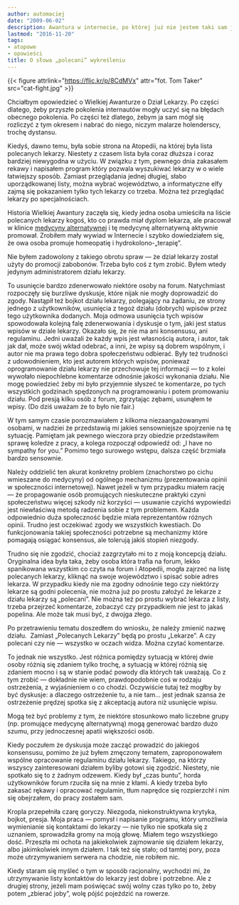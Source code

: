 ```yaml
---
author: automaciej
date: "2009-06-02"
description: Awantura w internecie, po której już nie jestem taki sam jak kiedyś.
lastmod: "2016-11-20"
tags:
- atopowe
- opowieści
title: O słowa „polecani” wykreśleniu
---
```


{{< figure attrlink="https://flic.kr/p/8CdMVx" attr="fot. Tom Taker" src="cat-fight.jpg" >}}

Chciałbym opowiedzieć o Wielkiej Awanturze o Dział Lekarzy. Po części dlatego,
żeby przyszłe pokolenia internautów mogły uczyć się na błędach obecnego
pokolenia. Po części też dlatego, żebym ja sam mógł się rozliczyć z tym okresem
i nabrać do niego, niczym malarze holenderscy, trochę dystansu.

<!--more-->

Kiedyś, dawno temu, była sobie strona na Atopedii, na której była lista
polecanych lekarzy. Niestety z czasem lista była coraz dłuższa i coraz bardziej
niewygodna w użyciu. W związku z tym, pewnego dnia zakasałem rekawy i napisałem
program który pozwala wyszukiwać lekarzy w o wiele łatwiejszy sposób. Zamiast
przeglądania jednej długiej, słabo uporządkowanej listy, można wybrać
województwo, a informatyczne elfy zajmą się pokazaniem tylko tych lekarzy co
trzeba. Można też przeglądać lekarzy po specjalnościach.

Historia Wielkiej Awantury zaczęła się, kiedy jedna osoba umieściła na liście
polecanych lekarzy kogoś, kto co prawda miał dyplom lekarza, ale pracował w
klinice [medycyny alternatywnej][2] i tę medycynę alternatywną aktywnie
promował. Zrobiłem mały wywiad w Internecie i szybko dowiedziałem się, że owa
osoba promuje homeopatię i hydrokolono-„terapię”.

Nie byłem zadowolony z takiego obrotu spraw &mdash; że dział lekarzy został
użyty do promocji zabobonów. Trzeba było coś z tym zrobić. Byłem wtedy jedynym
administratorem działu lekarzy.

To usunięcie bardzo zdenerwowało niektóre osoby na forum. Natychmiast rozpoczęły
się burzliwe dyskusje, które nijak nie mogły doprowadzić do zgody. Nastąpił też
bojkot działu lekarzy, polegający na żądaniu, ze strony jednego z użytkowników,
usunięcia z tegoż działu (dobrych) wpisów przez tego użytkownika dodanych. Moja
odmowa usunięcia tych wpisów spowodowała kolejną falę zdenerwowania i dyskusje o
tym, jaki jest status wpisów w dziale lekarzy. Okazało się, że nie ma ani
konsensusu, ani regulaminu. Jedni uważali że każdy wpis jest własnością autora,
i autor, tak jak dał, może swój wkład odebrać, a inni, że wpisy są dobrem
wspólnym, i autor nie ma prawa tego dobra społeczeństwu odbierać. Były też
trudności z udowodnieniem, kto jest autorem których wpisów, ponieważ
oprogramowanie działu lekarzy nie przechowuje tej informacji &mdash; to z kolei
wywołało niepochlebne komentarze odnośnie jakości wykonania działu. Nie mogę
powiedzieć żeby mi było przyjemnie słyszeć te komentarze, po tych wszystkich
godzinach spędzonych na programowaniu i potem promowaniu działu. Pod presją
kilku osób z forum, zgrzytając zębami, usunąłem te wpisy. (Do dziś uważam że to
było nie fair.)

W tym samym czasie porozmawiałem z kilkoma niezaangażowanymi osobami, w nadziei
że przedstawią mi jakieś sensowniejsze spojrzenie na tę sytuację. Pamiętam jak
pewnego wieczora przy obiedzie przedstawiłem sprawę koledze z pracy, a kolega
rozpoczął odpowiedź od: „I have no sympathy for you.” Pomimo tego surowego
wstępu, dalsza część brzmiała bardzo sensownie.

Należy oddzielić ten akurat konkretny problem (znachorstwo po cichu wmieszane do
medycyny) od ogólnego mechanizmu (prezentowania opinii w społeczności
internetowej). Nawet jeżeli w tym przypadku miałem rację — że propagowanie osób
promujących nieskuteczne praktyki czyni społeczeństwu więcej szkody niż korzyści
— usuwanie czyichś wypowiedzi jest niewłaściwą metodą radzenia sobie z tym
problemem. Każda odpowiednio duża społeczność będzie miała reprezentantów
różnych opinii. Trudno jest oczekiwać zgody we wszystkich kwestiach. Do
funkcjonowania takiej społeczności potrzebne są mechanizmy które pomagają
osiągać konsensus, ale tolerują jakiś stopień niezgody.

Trudno się nie zgodzić, chociaż zazgrzytało mi to z moją koncepcją działu. 
Oryginalna idea była taka, żeby osoba która trafia na forum, lekko spanikowana
wszystkim co czyta na forum i Atopedii, mogła zajrzeć na listę polecanych
lekarzy, kliknąć na swoje województwo i spisać sobie adres lekarza. W przypadku
kiedy nie ma zgodny odnośnie tego czy niektórzy lekarze są godni polecenia, nie
można już po prostu założyć że lekarze z działu lekarzy są „polecani”. Nie można
też po prostu wybrać lekarza z listy, trzeba przejrzeć komentarze, zobaczyć czy
przypadkiem nie jest to jakaś popelina. Ale może tak musi być, z dwojga złego.

Po przetrawieniu tematu doszedłem do wniosku, że należy zmienić nazwę działu. 
Zamiast „Polecanych Lekarzy” będą po prostu „Lekarze”. A czy polecani czy nie —
wszystko w oczach widza. Można czytać komentarze.

To jednak nie wszystko. Jest różnica pomiędzy sytuacją w której dwie osoby
różnią się zdaniem tylko trochę, a sytuacją w której różnią się zdaniem mocno i
są w stanie podać powody dla których tak uważają. Co z tym zrobić — dokładnie
nie wiem, prawdopodobnie coś w rodzaju ostrzeżenia, z wyjaśnieniem o co chodzi.
Oczywiście tutaj też mogłby by być dyskusje: a dlaczego ostrzeżenie tu, a nie
tam&#8230; jest jednak szansa że ostrzeżenie prędzej spotka się z akceptacją
autora niż usunięcie wpisu.

Mogą też być problemy z tym, że niektóre stosunkowo mało liczebne grupy (np.
promujące medycynę alternatywną) mogą generować bardzo dużo szumu, przy
jednoczesnej apatii większości osób.

Kiedy poczułem że dyskusja może zacząć prowadzić do jakiegoś konsensusu, pomimo
że już byłem zmęczony tematem, zaproponowałem wspólne opracowanie regulaminu
działu lekarzy. Takiego, na którzy wszyscy zainteresowani działem byliby gotowi
się zgodzić. Niestety, nie spotkało się to z żadnym odzewem. Kiedy był „czas
buntu”, horda użytkowników forum rzuciła się na mnie z kłami. A kiedy trzeba
było zakasać rękawy i opracować regulamin, tłum naprędce się rozpierzchł i nim
się obejrzałem, do pracy zostałem sam.

Kropla przepełniła czarę goryczy. Niezgoda, niekonstruktywna krytyka, bojkot,
presja. Moja praca — pomysł i napisanie programu, który umożliwia wymienianie
się kontaktami do lekarzy — nie tylko nie spotkała się z uznaniem, sprowadziła
gromy na moją głowę. Miałem tego wszystkiego dość. Przeszła mi ochota na
jakiekolwiek zajmowanie się działem lekarzy, albo jakimkolwiek innym działem. I
tak też się stało; od tamtej pory, poza może utrzymywaniem serwera na chodzie,
nie robiłem nic.

Kiedy staram się myśleć o tym w sposób racjonalny, wychodzi mi, że utrzymywanie
listy kontaktów do lekarzy jest dobre i potrzebne. Ale z drugiej strony, jeżeli
mam poświęcać swój wolny czas tylko po to, żeby potem „zbierać joby”, wolę pójść
pojeździć na rowerze.

 [2]: https://www.atopowe.pl/atopedia/Krytyka_medycyny_alternatywnej
